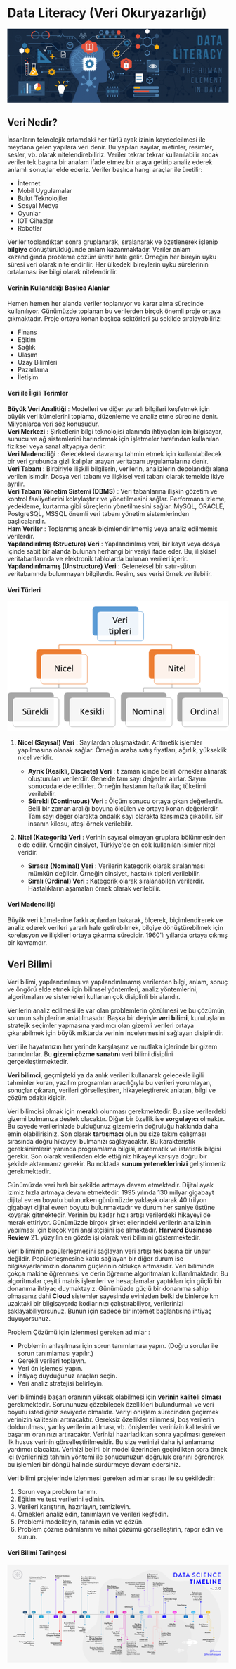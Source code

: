 # Data Literacy (Veri Okuryazarlığı)

<div style="text-align:center"><img src="../images/data_literacy.png" /></div>

## Veri Nedir?

İnsanların teknolojik ortamdaki her türlü ayak izinin kaydedeilmesi ile meydana gelen yapılara veri denir. Bu yapıları sayılar, metinler, resimler, sesler, vb. olarak nitelendirebiliriz. Veriler tekrar tekrar kullanılabilir ancak veriler tek başına bir analam ifade etmez bir araya getirip analiz ederek anlamlı sonuçlar elde ederiz. Veriler başlıca hangi araçlar ile üretilir:

* İnternet
* Mobil Uygulamalar
* Bulut Teknolojiler
* Sosyal Medya
* Oyunlar
* IOT Cihazlar
* Robotlar

Veriler toplandıktan sonra gruplanarak, sıralanarak ve özetlenerek işlenip **bilgiye** dönüştürüldüğünde anlam kazanmaktadır. Veriler anlam kazandığında probleme çözüm üretir hale gelir. Örneğin her bireyin uyku süresi veri olarak nitelendirilir. Her ülkedeki bireylerin uyku sürelerinin ortalaması ise bilgi olarak nitelendirilir.


#### Verinin Kullanıldığı Başlıca Alanlar

Hemen hemen her alanda veriler toplanıyor ve karar alma sürecinde kullanılıyor. Günümüzde toplanan bu verilerden birçok önemli proje ortaya çıkmaktadır. Proje ortaya konan başlıca sektörleri şu şekilde sıralayabiliriz:

* Finans
* Eğitim
* Sağlık
* Ulaşım
* Uzay Bilimleri
* Pazarlama
* İletişim

#### Veri ile İlgili Terimler
**Büyük Veri Analitiği** : Modelleri ve diğer yararlı bilgileri keşfetmek için büyük veri kümelerini toplama, düzenleme ve analiz etme sürecine denir. Milyonlarca veri söz konusudur. <br> 
**Veri Merkezi** : Şirketlerin bilgi teknolojisi alanında ihtiyaçları için bilgisayar, sunucu ve ağ sistemlerini barındırmak için işletmeler tarafından kullanılan fiziksel veya sanal altyapıya denir.<br>
**Veri Madenciliği** : Gelecekteki davranışı tahmin etmek için kullanılabilecek bir veri grubunda gizli kalıplar arayan veritabanı uygulamalarına denir. <br>
**Veri Tabanı** : Birbiriyle ilişkili bilgilerin, verilerin, analizlerin depolandığı alana verilen isimdir. Dosya veri tabanı ve ilişkisel veri tabanı olarak temelde ikiye ayrılır.<br>
**Veri Tabanı Yönetim Sistemi (DBMS)** : Veri tabanlarına ilişkin gözetim ve kontrol faaliyetlerini kolaylaştırır ve yönetilmesini sağlar. Performans izleme, yedekleme, kurtarma gibi süreçlerin yönetilmesini sağlar. MySQL, ORACLE, PostgreSQL, MSSQL önemli veri tabanı yönetim sistemlerinden başlıcalarıdır.<br>
**Ham Veriler** : Toplanmış ancak biçimlendirilmemiş veya analiz edilmemiş verilerdir. <br>
**Yapılandırılmış (Structure) Veri** : Yapılandırılmış veri, bir kayıt veya dosya içinde sabit bir alanda bulunan herhangi bir veriyi ifade eder. Bu, ilişkisel veritabanlarında ve elektronik tablolarda bulunan verileri içerir. <br>
**Yapılandırılmamış (Unstructure) Veri** : Geleneksel bir satır-sütun veritabanında bulunmayan bilgilerdir. Resim, ses verisi örnek verilebilir.


#### Veri Türleri

<div style="text-align:center"><img src="../images/veri-turleri.png" /></div>

1. **Nicel (Sayısal) Veri** : Sayılardan oluşmaktadır. Aritmetik işlemler yapılmasına olanak sağlar. Örneğin araba satış fiyatları, ağırlık, yükseklik nicel veridir.

    * **Ayrık (Kesikli, Discrete) Veri** : t zaman içinde belirli örnekler alınarak oluşturulan verilerdir. Genelde tam sayı değerler alırlar. Sayım sonucuda elde edilirler. Örneğin hastanın haftalık ilaç tüketimi verilebilir.
    * **Sürekli (Continuous) Veri** : Ölçüm sonucu ortaya çıkan değerlerdir. Belli bir zaman aralığı boyuna ölçülen ve ortaya konan değerlerdir. Tam sayı değer olarakta ondalık sayı olarakta karşımıza çıkabilir. Bir insanın kilosu, ateşi örnek verilebilir.
2. **Nitel (Kategorik) Veri** : Verinin sayısal olmayan gruplara bölünmesinden elde edilir. Örneğin cinsiyet, Türkiye'de en çok kullanılan isimler nitel veridir.

    * **Sırasız (Nominal) Veri** : Verilerin kategorik olarak sıralanması mümkün değildir. Örneğin cinsiyet, hastalık tipleri verilebilir.
    * **Sıralı (Ordinal) Veri** : Kategorik olarak sıralanabilen verilerdir. Hastalıkların aşamaları örnek olarak verilebilir.


#### Veri Madenciliği

Büyük veri kümelerine farklı açılardan bakarak, ölçerek, biçimlendirerek ve analiz ederek verileri yararlı hale getirebilmek, bilgiye dönüştürebilmek için korelasyon ve ilişkileri ortaya çıkarma sürecidir. 1960'lı yıllarda ortaya çıkmış bir kavramdır.


## Veri Bilimi

Veri bilimi, yapılandırılmış ve yapılandırılmamış verilerden bilgi, anlam, sonuç ve öngörü elde etmek için bilimsel yöntemleri, analiz yöntemlerini, algoritmaları ve sistemeleri kullanan çok disiplinli bir alandır.

Verilerin analiz edilmesi ile var olan problemlerin çözülmesi ve bu çözümün, sorunun sahiplerine anlatılmasıdır. Başka bir deyişle **veri bilimi**, kuruluşların stratejik seçimler yapmasına yardımcı olan gizemli verileri ortaya çıkarabilmek için büyük miktarda verinin incelenmesini sağlayan disiplindir. <br>

Veri ile hayatımızın her yerinde karşılaşırız ve mutlaka içlerinde bir gizem barındırırlar. Bu **gizemi çözme sanatını** veri bilimi disiplini gerçekleştirmektedir. <br>

**Veri bilimci**, geçmişteki ya da anlık verileri kullanarak gelecekle ilgili tahminler kuran, yazılım programları aracılığıyla bu verileri yorumlayan, sonuçlar çıkaran, verileri görselleştiren, hikayeleştirerek anlatan, bilgi ve çözüm odaklı kişidir. <br>

Veri bilimcisi olmak için **meraklı** olunması gerekmektedir. Bu size verilerdeki gizemi bulmanıza destek olacaktır. Diğer bir özellik ise **sorgulayıcı** olmaktır. Bu sayede verilerinizde bulduğunuz gizemlerin doğruluğu hakkında daha emin olabilirisiniz. Son olarak **tartışmacı** olun bu size takım çalışması sırasında doğru hikayeyi bulmanızı sağlayacaktır. Bu karakteristik gereksinimlerin yanında programlama bilgisi, matematik ve istatistik bilgisi gerekir. Son olarak verilerden elde ettiğiniz hikayeyi karşıya doğru bir şekilde aktarmanız gerekir. Bu noktada **sunum yeteneklerinizi** geliştirmeniz gerekmektedir. <br>

Günümüzde veri hızlı bir şekilde artmaya devam etmektedir. Dijital ayak izimiz hızla artmaya devam etmektedir. 1995 yılında 130 milyar gigabayt dijital evren boyutu bulunurken günümüzde yaklaşık olarak 40 trilyon gigabayt dijital evren boyutu bulunmaktadır ve durum her saniye üstüne koyarak gitmektedir. Verinin bu kadar hızlı artışı verilerdeki hikayeyi de merak ettiriyor. Günümüzde birçok şirket ellerindeki verilerin analizinin yapılması için birçok veri analistçisini işe almaktadır. **Harvard Business Review**  21. yüzyılın en  gözde işi olarak veri bilimini göstermektedir. <br>

Veri biliminin popülerleşmesini sağlayan veri artışı tek başına bir unsur değildir. Popülerleşmesine katkı sağlayan bir diğer durum ise bilgisayarlarımızın donanım güçlerinin oldukça artmasıdır. Veri biliminde çokça makine öğrenmesi ve derin öğrenme algoritmaları kullanılmaktadır. Bu algoritmalar çeşitli matris işlemleri ve hesaplamalar yaptıkları için güçlü bir donanıma ihtiyaç duymaktayız. Günümüzde güçlü bir donanıma sahip olmasanız dahi **Cloud** sistemler sayesinde evinizden belki de binlerce km uzaktaki bir bilgisayarda kodlarınızı çalıştırabiliyor, verilerinizi saklayabiliyorsunuz. Bunun için sadece bir internet bağlantısına ihtiyaç duyuyorsunuz. <br>

Problem Çözümü için izlenmesi gereken adımlar :

- Problemin anlaşılması için sorun tanımlaması yapın. (Doğru sorular ile sorun tanımlaması yapılır.)
- Gerekli verileri toplayın.
- Veri ön işlemesi yapın.
- İhtiyaç duyduğunuz araçları seçin.
- Veri analiz stratejisi belirleyin.

Veri biliminde başarı oranının yüksek olabilmesi için **verinin kaliteli olması** gerekmektedir. Sorununuzu çözebilecek özellikleri bulundurmalı ve veri boyutu istediğiniz seviyede olmalıdır. Veriyi önişlem sürecinden geçirmek verinizin kalitesini artıracaktır. Gereksiz özellikler silinmesi, boş verilerin doldurulması, yanlış verilerin atılması, vb. önişlemler verinizin kalitesini ve başarım oranınızı artıracaktır. Verinizi hazırladıktan sonra yapılması gereken ilk husus verinin görselleştirilmesidir. Bu size verinizi daha iyi anlamanız yardımcı olacaktır. Verinizi belirli bir model üzerinden geçirdikten sora örnek içi (verileriniz) tahmin yöntemi ile sonucunuzun doğruluk oranını öğrenerek bu işlemleri bir döngü halinde sürdürmeye devam edersiniz. <br>

Veri bilimi projelerinde izlenmesi gereken adımlar sırası ile şu şekildedir:

1. Sorun veya problem tanımı.
2. Eğitim ve test verilerini edinin.
3. Verileri karıştırın, hazırlayın, temizleyin.
4. Örnekleri analiz edin, tanımlayın ve verileri keşfedin.
5. Problemi modelleyin, tahmin edin ve çözün.
6. Problem çözme adımlarını ve nihai çözümü görselleştirin, rapor edin ve sunun.

#### Veri Bilimi Tarihçesi

<div style="text-align:center"><img src="../images/veri_bilimi_tarihce.png" /></div>